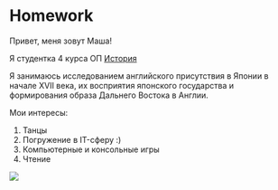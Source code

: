 # Homework
Привет, меня зовут Маша!

Я студентка 4 курса ОП [История](https://www.hse.ru/ba/hist/)

Я занимаюсь исследованием английского присутствия в Японии в начале XVII века, их восприятия японского государства и формирования образа Дальнего Востока в Англии.

Мои интересы:
1. Танцы
2. Погружение в IT-сферу :)
3. Компьютерные и консольные игры
4. Чтение

![](https://www.google.com/imgres?imgurl=https%3A%2F%2Fmetrosource.com%2Fwp-content%2Fuploads%2F2018%2F02%2FDeadpool-2.png&imgrefurl=https%3A%2F%2Fmetrosource.com%2Fa-flirty-and-dirty-trailer-for-deadpool-2-has-fanboys-swooning%2F&docid=-kOVnF9w-G7JwM&tbnid=jk9ourC8a2E8KM%3A&vet=1&w=864&h=520&client=safari&bih=763&biw=1440&ved=2ahUKEwiV5-ad_LrdAhUKEywKHXCJCEQQxiAoA3oECAEQFw&iact=c&ictx=1)
